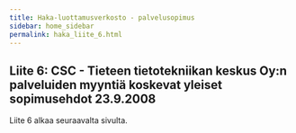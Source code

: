 ```yaml
---
title: Haka-luottamusverkosto - palvelusopimus
sidebar: home_sidebar
permalink: haka_liite_6.html
---
```


## Liite 6: CSC - Tieteen tietotekniikan keskus Oy:n palveluiden myyntiä koskevat yleiset sopimusehdot 23.9.2008

Liite 6 alkaa seuraavalta sivulta.
